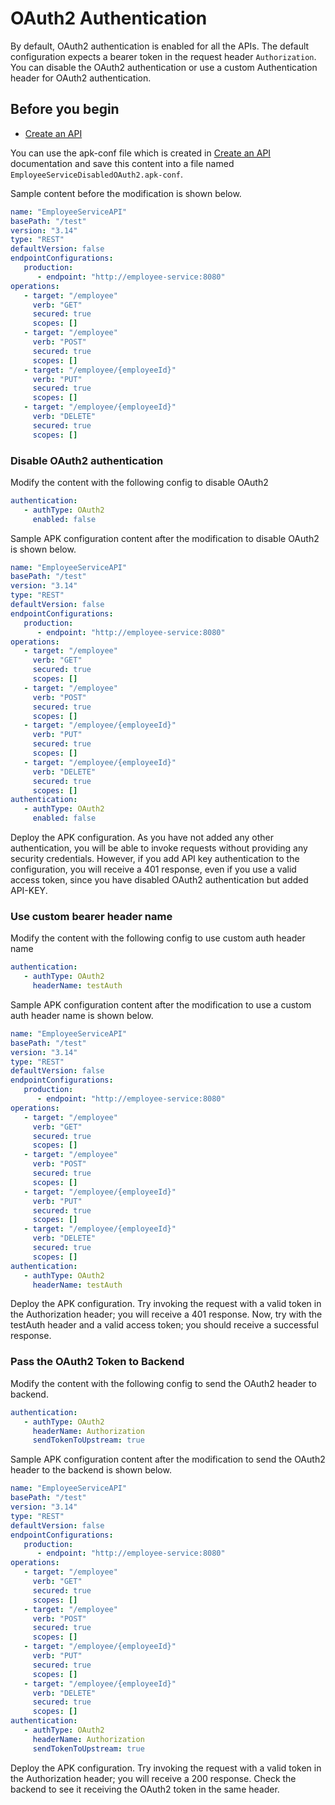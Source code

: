 # OAuth2 Authentication

By default, OAuth2 authentication is enabled for all the APIs. The default configuration expects a bearer token in the request header `Authorization`. You can disable the OAuth2 authentication or use a custom Authentication header for OAuth2 authentication. 

## Before you begin

- [Create an API](../../../../get-started/quick-start-guide.md)

You can use the apk-conf file which is created in [Create an API](../../../../get-started/quick-start-guide.md) documentation and save this content into a file named `EmployeeServiceDisabledOAuth2.apk-conf`.

Sample content before the modification is shown below.

   ```yaml
   name: "EmployeeServiceAPI"
   basePath: "/test"
   version: "3.14"
   type: "REST"
   defaultVersion: false
   endpointConfigurations:
      production:
         - endpoint: "http://employee-service:8080"
   operations:
      - target: "/employee"
        verb: "GET"
        secured: true
        scopes: []
      - target: "/employee"
        verb: "POST"
        secured: true
        scopes: []
      - target: "/employee/{employeeId}"
        verb: "PUT"
        secured: true
        scopes: []
      - target: "/employee/{employeeId}"
        verb: "DELETE"
        secured: true
        scopes: []
   ```

### Disable OAuth2 authentication

Modify the content with the following config to disable OAuth2
  
   ```yaml
   authentication: 
      - authType: OAuth2
        enabled: false
   ```

Sample APK configuration content after the modification to disable OAuth2 is shown below.


   ```yaml
   name: "EmployeeServiceAPI"
   basePath: "/test"
   version: "3.14"
   type: "REST"
   defaultVersion: false
   endpointConfigurations:
      production:
         - endpoint: "http://employee-service:8080"
   operations:
      - target: "/employee"
        verb: "GET"
        secured: true
        scopes: []
      - target: "/employee"
        verb: "POST"
        secured: true
        scopes: []
      - target: "/employee/{employeeId}"
        verb: "PUT"
        secured: true
        scopes: []
      - target: "/employee/{employeeId}"
        verb: "DELETE"
        secured: true
        scopes: []
   authentication: 
      - authType: OAuth2
        enabled: false
   ```
  
  Deploy the APK configuration. As you have not added any other authentication, you will be able to invoke requests without providing any security credentials. However, if you add API key authentication to the configuration, you will receive a 401 response, even if you use a valid access token, since you have disabled OAuth2 authentication but added API-KEY.


### Use custom bearer header name


Modify the content with the following config to use custom auth header name
  
   ```yaml
   authentication: 
      - authType: OAuth2
        headerName: testAuth
   ```

Sample APK configuration content after the modification to use a custom auth header name is shown below.

   ```yaml
   name: "EmployeeServiceAPI"
   basePath: "/test"
   version: "3.14"
   type: "REST"
   defaultVersion: false
   endpointConfigurations:
      production:
         - endpoint: "http://employee-service:8080"
   operations:
      - target: "/employee"
        verb: "GET"
        secured: true
        scopes: []
      - target: "/employee"
        verb: "POST"
        secured: true
        scopes: []
      - target: "/employee/{employeeId}"
        verb: "PUT"
        secured: true
        scopes: []
      - target: "/employee/{employeeId}"
        verb: "DELETE"
        secured: true
        scopes: []
   authentication: 
      - authType: OAuth2
        headerName: testAuth
   ```
  
  Deploy the APK configuration. Try invoking the request with a valid token in the Authorization header; you will receive a 401 response. Now, try with the testAuth header and a valid access token; you should receive a successful response.

### Pass the OAuth2 Token to Backend


Modify the content with the following config to send the OAuth2 header to backend.
  
   ```yaml
   authentication: 
      - authType: OAuth2
        headerName: Authorization
        sendTokenToUpstream: true
   ```

Sample APK configuration content after the modification to send the OAuth2 header to the backend is shown below.

   ```yaml
   name: "EmployeeServiceAPI"
   basePath: "/test"
   version: "3.14"
   type: "REST"
   defaultVersion: false
   endpointConfigurations:
      production:
         - endpoint: "http://employee-service:8080"
   operations:
      - target: "/employee"
        verb: "GET"
        secured: true
        scopes: []
      - target: "/employee"
        verb: "POST"
        secured: true
        scopes: []
      - target: "/employee/{employeeId}"
        verb: "PUT"
        secured: true
        scopes: []
      - target: "/employee/{employeeId}"
        verb: "DELETE"
        secured: true
        scopes: []
   authentication: 
      - authType: OAuth2
        headerName: Authorization
        sendTokenToUpstream: true
   ```
  
  Deploy the APK configuration. Try invoking the request with a valid token in the Authorization header; you will receive a 200 response. Check the backend to see it receiving the OAuth2 token in the same header.